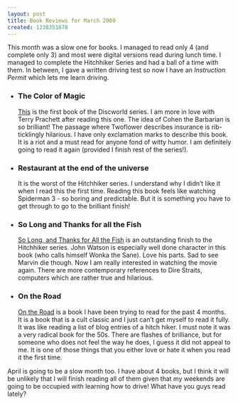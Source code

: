 ```yaml
--- 
layout: post
title: Book Reviews for March 2009
created: 1238351878
---
```

<p>This month was a slow one for books. I managed to read only 4 (and complete only 3) and most were digital versions read during lunch time. I managed to complete the Hitchhiker Series and had a ball of a time with them. In between, I gave a written driving test so now I have an <em>Instruction Permit</em> which lets me learn driving.</p> 
<ul>
	<li><h3>The Color of Magic</h3>
		<p><a href="http://www.amazon.com/gp/product/0061020710?ie=UTF8&tag=nimbupani-20&linkCode=as2&camp=1789&creative=390957&creativeASIN=0061020710">This</a> is the first book of the Discworld series. I am more in love with Terry Prachett after reading this one. The idea of Cohen the Barbarian is so brilliant! The passage where Twoflower describes insurance is rib-ticklingly hilarious. I have only exclamation marks to describe this book. It is a riot and a must read for anyone fond of witty humor. I am definitely going to read it again (provided I finish rest of the series!).</p>
	</li>
	<li>
		<h3>Restaurant at the end of the universe</h3>
		<p>It is the worst of the Hitchhiker series. I understand why I didn&rsquo;t like it when I read this the first time. Reading this book feels like watching Spiderman 3 - so boring and predictable. But it is something you have to get through to go to the brilliant finish! </p>
	</li>  
	<li>
		<h3>So Long and Thanks for all the Fish</h3>
		<p><a href="http://www.amazon.com/gp/product/0345479963?ie=UTF8&tag=nimbupani-20&linkCode=as2&camp=1789&creative=390957&creativeASIN=0345479963">So Long, and Thanks for All the Fish</a> is an outstanding finish to the Hitchhiker series. John Watson is especially well done character in this book (who calls himself Wonka the Sane). Love his parts. Sad to see Marvin die though. Now I am really interested in watching the movie again. There are more contemporary references to Dire Straits, computers which are rather true and hilarious.</p>
	</li>
	<li>
		<h3>On the Road</h3>
		<p><a href="http://www.amazon.com/gp/product/0142437255?ie=UTF8&tag=nimbupani-20&linkCode=as2&camp=1789&creative=390957&creativeASIN=0142437255">On the Road</a> is a book I have been trying to read for the past 4 months. It is a book that is a cult classic and I just can&rsquo;t get myself to read it fully. It was like reading a list of blog entries of a hitch hiker.  I must note it was a very radical book for the 50s. There are flashes of brilliance, but for someone who does not feel the way he does, I guess it did not appeal to me. It is one of those things that you either love or hate it when you read it the first time.</p> 
	</li>	
</ul><p>April is going to be a slow month too. I have about 4 books, but I think it will be unlikely that I will finish reading all of them given that my weekends are going to be occupied with learning how to drive! What have you guys read lately?</p>
